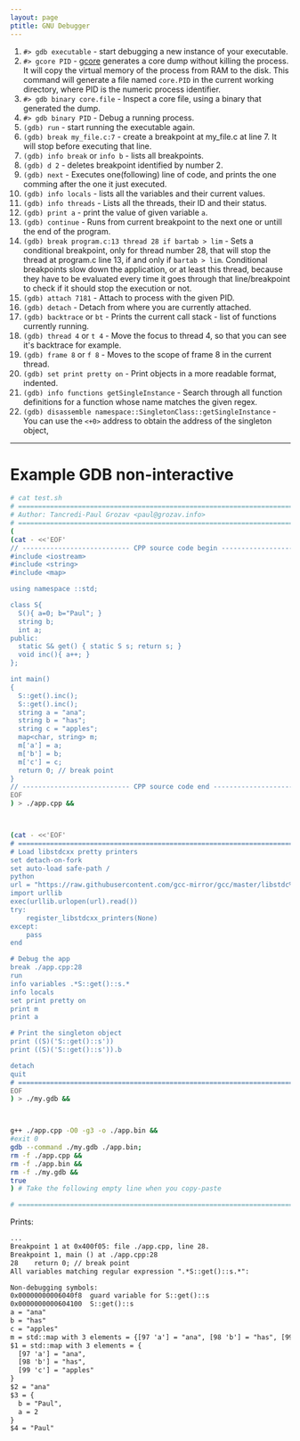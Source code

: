 ```yaml
---
layout: page
ptitle: GNU Debugger
---
```


1. `#> gdb executable` - start debugging a new instance of your executable.
1. `#> gcore PID` - [gcore](http://man7.org/linux/man-pages/man1/gcore.1.html) generates a core dump without killing the process. It will copy the virtual memory of the process from RAM to the disk. This command will generate a file named `core.PID` in the current working directory, where PID is the numeric process identifier.
1. `#> gdb binary core.file` - Inspect a core file, using a binary that generated the dump.
1. `#> gdb binary PID` - Debug a running process.
2. `(gdb) run` - start running the executable again.
3. `(gdb) break my_file.c:7` - create a breakpoint at my_file.c at line 7. It will stop before executing that line.
4. `(gdb) info break` or `info b` - lists all breakpoints.
5. `(gdb) d 2` - deletes breakpoint identified by number 2.
6. `(gdb) next` - Executes one(following) line of code, and prints the one comming after the one it just executed.
7. `(gdb) info locals` - lists all the variables and their current values.
8. `(gdb) info threads` - Lists all the threads, their ID and their status.
9. `(gdb) print a` - print the value of given variable `a`.
10. `(gdb) continue` - Runs from current breakpoint to the next one or untill the end of the program.
11. `(gdb) break program.c:13 thread 28 if bartab > lim` - Sets a conditional breakpoint, only for thread number 28, that will stop the thread at program.c line 13, if and only if `bartab > lim`. Conditional breakpoints slow down the application, or at least this thread, because they have to be evaluated every time it goes through that line/breakpoint to check if it should stop the execution or not.
12. `(gdb) attach 7181` - Attach to process with the given PID.
13. `(gdb) detach` - Detach from where you are currently attached.
14. `(gdb) backtrace` or `bt` - Prints the current call stack - list of functions currently running.
15. `(gdb) thread 4` or `t 4` - Move the focus to thread 4, so that you can see it's backtrace for example.
16. `(gdb) frame 8` or `f 8` - Moves to the scope of frame 8 in the current thread.
17. `(gdb) set print pretty on` - Print objects in a more readable format, indented.
1. `(gdb) info functions getSingleInstance` - Search through all function definitions for a function whose name matches the given regex.
1. `(gdb) disassemble namespace::SingletonClass::getSingleInstance` - You can use the `<+0>` address to obtain the address of the singleton object,

---

# Example GDB non-interactive
```bash
# cat test.sh
# ============================================================================ #
# Author: Tancredi-Paul Grozav <paul@grozav.info>
# ============================================================================ #
(
(cat - <<'EOF'
// --------------------------- CPP source code begin ------------------------ //
#include <iostream>
#include <string>
#include <map>

using namespace ::std;

class S{
  S(){ a=0; b="Paul"; }
  string b;
  int a;
public:
  static S& get() { static S s; return s; }
  void inc(){ a++; }
};

int main()
{
  S::get().inc();
  S::get().inc();
  string a = "ana";
  string b = "has";
  string c = "apples";
  map<char, string> m;
  m['a'] = a;
  m['b'] = b;
  m['c'] = c;
  return 0; // break point
}
// --------------------------- CPP source code end -------------------------- //
EOF
) > ./app.cpp &&



(cat - <<'EOF'
# ============================================================================ #
# Load libstdcxx pretty printers
set detach-on-fork
set auto-load safe-path /
python
url = "https://raw.githubusercontent.com/gcc-mirror/gcc/master/libstdc%2B%2B-v3/python/libstdcxx/v6/printers.py"
import urllib
exec(urllib.urlopen(url).read())
try:
    register_libstdcxx_printers(None)
except:
    pass
end

# Debug the app
break ./app.cpp:28
run
info variables .*S::get()::s.*
info locals
set print pretty on
print m
print a

# Print the singleton object
print ((S)('S::get()::s'))
print ((S)('S::get()::s')).b

detach
quit
# ============================================================================ #
EOF
) > ./my.gdb &&



g++ ./app.cpp -O0 -g3 -o ./app.bin &&
#exit 0
gdb --command ./my.gdb ./app.bin;
rm -f ./app.cpp &&
rm -f ./app.bin &&
rm -f ./my.gdb &&
true
) # Take the following empty line when you copy-paste

# ============================================================================ #
```
Prints:
```txt
...
Breakpoint 1 at 0x400f05: file ./app.cpp, line 28.
Breakpoint 1, main () at ./app.cpp:28
28	  return 0; // break point
All variables matching regular expression ".*S::get()::s.*":

Non-debugging symbols:
0x00000000006040f8  guard variable for S::get()::s
0x0000000000604100  S::get()::s
a = "ana"
b = "has"
c = "apples"
m = std::map with 3 elements = {[97 'a'] = "ana", [98 'b'] = "has", [99 'c'] = "apples"}
$1 = std::map with 3 elements = {
  [97 'a'] = "ana",
  [98 'b'] = "has",
  [99 'c'] = "apples"
}
$2 = "ana"
$3 = {
  b = "Paul", 
  a = 2
}
$4 = "Paul"
```

